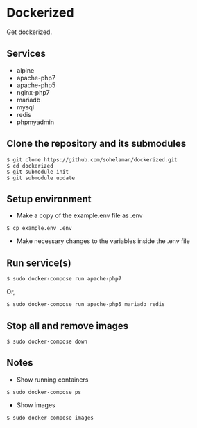 # Dockerized

Get dockerized.

## Services
- alpine
- apache-php7
- apache-php5
- nginx-php7
- mariadb
- mysql
- redis
- phpmyadmin

## Clone the repository and its submodules
```
$ git clone https://github.com/sohelaman/dockerized.git
$ cd dockerized
$ git submodule init
$ git submodule update
```

## Setup environment
- Make a copy of the example.env file as .env
```
$ cp example.env .env
```
- Make necessary changes to the variables inside the .env file

## Run service(s)
```
$ sudo docker-compose run apache-php7
```
Or,
```
$ sudo docker-compose run apache-php5 mariadb redis
```

## Stop all and remove images
```
$ sudo docker-compose down
```

## Notes
- Show running containers
```
$ sudo docker-compose ps
```
- Show images
```
$ sudo docker-compose images
```
